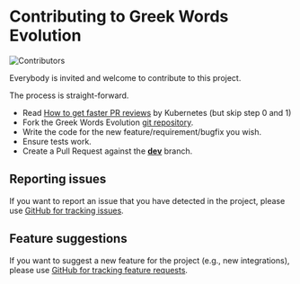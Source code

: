 # Contributing to Greek Words Evolution
![Contributors](https://img.shields.io/github/contributors/intelligence-csd-auth-gr/greek-words-evolution)

Everybody is invited and welcome to contribute to this project.

The process is straight-forward.

 - Read [How to get faster PR reviews](https://github.com/kubernetes/community/blob/master/contributors/guide/pull-requests.md#best-practices-for-faster-reviews) by Kubernetes (but skip step 0 and 1)
 - Fork the Greek Words Evolution [git repository](https://github.com/intelligence-csd-auth-gr/greek-words-evolution).
 - Write the code for the new feature/requirement/bugfix you wish.
 - Ensure tests work.
 - Create a Pull Request against the [**dev**](https://github.com/intelligence-csd-auth-gr/greek-words-evolution) branch.

## Reporting issues
If you want to report an issue that you have detected in the project, please use [GitHub for tracking issues](https://github.com/intelligence-csd-auth-gr/greek-words-evolution).

## Feature suggestions

If you want to suggest a new feature for the project (e.g., new integrations), please use [GitHub for tracking feature requests](https://github.com/intelligence-csd-auth-gr/greek-words-evolution).